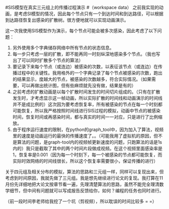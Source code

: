 #SIS模型在真实三元组上的传播过程演示
#（workspace data）
之前我实现的动画，是考虑SI模型的情况，因此每个节点只有一个到达时间和到达路径，可以根据到达路径恢复出感染的扩散树。很方便地就可以实现动画演示。

这一次我使用SIS模型作为演示，每个节点可能会被多次感染，因此考虑了以下问题：

1. 另外使用多个字典储存网络中所有节点的状态信息。
2. 每一步只考虑一层的扩散，即不能再同一时刻纵深地感染多个节点。（我也写出了可以同时扩散多个节点的算法）
3. 要记录下来每个节点（或连边）被感染的次数，以表征该节点（或连边）在传播过程中的关键性。我用格外的一个字典记录了每个节点被感染的次数，跑出的结果显示，度越大的节点，被感染的次数越多，符合实际情况。（如果需要，可以再做出统计图，但有些麻烦就先没有做，结果是有的）
4. 之前考虑的扩散动画是以每个扩散时间发生的时间切片组成的。（只有在扩散发生时，才考虑显示这一帧动画，所以实际扩散的时间线和动画演示的时间线并不是成比例的）这次因为要考虑恢复率，所有被感染的节点在每一个时刻都可能恢复，所以我严格按照时间线进行SIS过程的模拟，动画中节点的被感染时间，恢复时间或再感染时间，都与真实的时间一一对应，只是进行了比例缩放。
5. 由于程序运行速度的限制，在python的graph_tool中，因为加入了算法，视频里的速度是动画运行的最快的传播速度了。。（可能我用了虚拟机的原因，但不是算法的问题，是graph-tool内的视频帧更新速度的问题，只跑算法的话是1s内的）我只是截取了其中的两个时间片段做成视频。在这个视频里面感染率是1，恢复率是0.001（因为每一个时刻下，每一个被感染的节点都可能恢复，而实际时效网络的时间线很长，所以这个恢复率需要很小，保证传播的进行）


关于四元组及相关分布的模拟，算法的思路和三元组一样，同样可以复现出来，但考虑到时间原因，我就先做了三元组。我是想先继续进行论文的复现。我打算在11月份先详细地把大论文按章节看一遍，先理清楚算法的思路，虽然不能完全理清数学细节，但中间有问题就可以写成报告反馈给你，如何？编程的任务也同时进行。

（前一段时间李老师给我挖了一个坑（剪视频），所以耽误的时间比较多 = =）